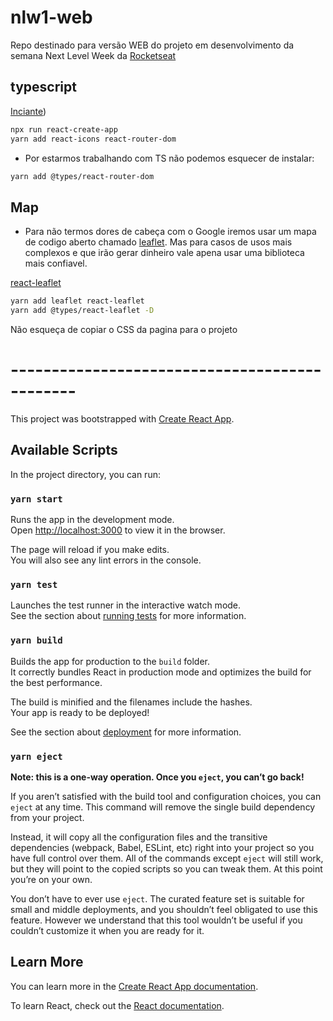 # nlw1-web

Repo destinado para versão WEB do projeto em desenvolvimento da semana Next Level Week da [Rocketseat](https://rocketseat.com.br/)

## typescript

[Inciante](https://react-typescript-cheatsheet.netlify.app/docs/basic/setup))

```bash
npx run react-create-app
yarn add react-icons react-router-dom
```

- Por estarmos trabalhando com TS não podemos esquecer de instalar:

```bash
yarn add @types/react-router-dom
```

## Map

- Para não termos dores de cabeça com o Google iremos usar um mapa de codigo aberto chamado [leaflet](https://leafletjs.com/). Mas para casos de usos mais complexos e que irão gerar dinheiro vale apena usar uma biblioteca mais confiavel.

[react-leaflet](https://react-leaflet.js.org/)

```bash
yarn add leaflet react-leaflet
yarn add @types/react-leaflet -D
```

Não esqueça de copiar o CSS da pagina para o projeto

# ----------------------------------------------

This project was bootstrapped with [Create React App](https://github.com/facebook/create-react-app).

## Available Scripts

In the project directory, you can run:

### `yarn start`

Runs the app in the development mode.<br />
Open [http://localhost:3000](http://localhost:3000) to view it in the browser.

The page will reload if you make edits.<br />
You will also see any lint errors in the console.

### `yarn test`

Launches the test runner in the interactive watch mode.<br />
See the section about [running tests](https://facebook.github.io/create-react-app/docs/running-tests) for more information.

### `yarn build`

Builds the app for production to the `build` folder.<br />
It correctly bundles React in production mode and optimizes the build for the best performance.

The build is minified and the filenames include the hashes.<br />
Your app is ready to be deployed!

See the section about [deployment](https://facebook.github.io/create-react-app/docs/deployment) for more information.

### `yarn eject`

**Note: this is a one-way operation. Once you `eject`, you can’t go back!**

If you aren’t satisfied with the build tool and configuration choices, you can `eject` at any time. This command will remove the single build dependency from your project.

Instead, it will copy all the configuration files and the transitive dependencies (webpack, Babel, ESLint, etc) right into your project so you have full control over them. All of the commands except `eject` will still work, but they will point to the copied scripts so you can tweak them. At this point you’re on your own.

You don’t have to ever use `eject`. The curated feature set is suitable for small and middle deployments, and you shouldn’t feel obligated to use this feature. However we understand that this tool wouldn’t be useful if you couldn’t customize it when you are ready for it.

## Learn More

You can learn more in the [Create React App documentation](https://facebook.github.io/create-react-app/docs/getting-started).

To learn React, check out the [React documentation](https://reactjs.org/).
